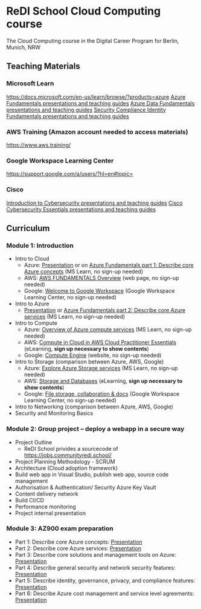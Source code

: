 # ReDI School Cloud Computing course
The Cloud Computing course in the Digital Career Program for Berlin, Munich, NRW

## Teaching Materials
### Microsoft Learn
https://docs.microsoft.com/en-us/learn/browse/?products=azure
[Azure Fundamentals presentations and teaching guides](https://github.com/ReDI-School/cloud-computing/tree/main/course_materials/Microsoft_Azure_Fundamentals_AZ900)
[Azure Data Fundamentals presentations and teaching guides](https://github.com/ReDI-School/cloud-computing/tree/main/course_materials/Microsoft_Azure_Data%20Fundamentals_DP900)
[Security Compliance Identity Fundamentals presentations and teaching guides](https://github.com/ReDI-School/cloud-computing/tree/main/course_materials/Microsoft_Security_Compliance_Identity_Fundamentals_SC900)
### AWS Training (Amazon account needed to access materials)
https://www.aws.training/
### Google Workspace Learning Center
https://support.google.com/a/users/?hl=en#topic=
### Cisco
[Introduction to Cybersecurity presentations and teaching guides](https://github.com/ReDI-School/cloud-computing/tree/main/course_materials/Cisco_Introduction%20to%20Cybersecurity)
[Cisco Cybersecurity Essentials presentations and teaching guides](https://github.com/ReDI-School/cloud-computing/tree/main/course_materials/Cisco_Cybersecurity_Essentials)

## Curriculum
### Module 1: Introduction
- Intro to Cloud
  - Azure: [Presentation](https://github.com/ReDI-School/cloud-computing/blob/11657158cbf82240b635cf0ef824a48413288442/course_materials/Microsoft_Azure_Fundamentals_AZ900/AZ-900T00A-ENU-PowerPoint_FSI/AZ-900T00%20Microsoft%20Azure%20Fundamentals-00_FINAL.pptx) or on [Azure Fundamentals part 1: Describe core Azure concepts](https://docs.microsoft.com/en-us/learn/paths/az-900-describe-cloud-concepts/) (MS Learn, no sign-up needed)
  - AWS: [AWS FUNDAMENTALS Overview](https://aws.amazon.com/getting-started/fundamentals-overview/?e=gs2020&p=gsrc) (web page, no sign-up needed)
  - Google: [Welcome to Google Workspace](https://support.google.com/a/users/answer/9389764?hl=en&ref_topic=9917952) (Google Workspace Learning Center, no sign-up needed)
- Intro to Azure
  - [Presentation](https://github.com/ReDI-School/cloud-computing/blob/a5b1e899dd096d3d595b6d62b0e613d7396f8f4c/course_materials/Microsoft_Azure_Fundamentals_AZ900/AZ-900T00A-ENU-PowerPoint_FSI/AZ-900T00%20Microsoft%20Azure%20Fundamentals-01%20(cloud%20concepts)_FINAL.pptx) or [Azure Fundamentals part 2: Describe core Azure services](https://docs.microsoft.com/en-us/learn/paths/az-900-describe-core-azure-services/) (MS Learn, no sign-up needed)
- Intro to Compute
  - Azure: [Overview of Azure compute services](https://docs.microsoft.com/en-us/learn/modules/azure-compute-fundamentals/overview) (MS Learn, no sign-up needed)
  - AWS: [Compute in Cloud in AWS Cloud Practitioner Essentials](https://www.aws.training/Details/eLearning?id=60697) (eLearning, **sign up necessary to show contents**)
  - Google: [Compute Engine](https://cloud.google.com/compute) (website, no sign-up needed)
- Intro to Storage (comparison between Azure, AWS, Google)
  - Azure: [Explore Azure Storage services](https://docs.microsoft.com/en-us/learn/modules/azure-storage-fundamentals/) (MS Learn, no sign-up needed)
  - AWS: [Storage and Databases](https://www.aws.training/Details/eLearning?id=60697&la=cp&tile=gst) (eLearning, **sign up necessary to show contents**)
  - Google: [File storage, collaboration & docs](https://support.google.com/a/users/answer/10005650?visit_id=637626467996669028-4241468714&hl=en&rd=1) (Google Workspace Learning Center, no sign-up needed)
- Intro to Networking (comparison between Azure, AWS, Google)
- Security and Monitoring Basics

### Module 2: Group project – deploy a webapp in a secure way
- Project Outline
  - ReDI School privides a sourcecode of https://jobs.communityredi.school/
- Project Planning Methodology - SCRUM
- Architecture (Cloud adoption framework)
- Build web app in Visual Studio, publish web app, source code management
- Authorisation & Authentication/ Security Azure Key Vault
- Content delivery network
- Build CI/CD
- Performance monitoring
- Project internal presentation

### Module 3: AZ900 exam preparation
- Part 1: Describe core Azure concepts: [Presentation](https://github.com/ReDI-School/cloud-computing/blob/a5b1e899dd096d3d595b6d62b0e613d7396f8f4c/course_materials/Microsoft_Azure_Fundamentals_AZ900/AZ-900T00A-ENU-PowerPoint_FSI/AZ-900T00%20Microsoft%20Azure%20Fundamentals-01%20(cloud%20concepts)_FINAL.pptx)
- Part 2: Describe core Azure services: [Presentation](https://github.com/ReDI-School/cloud-computing/blob/a5b1e899dd096d3d595b6d62b0e613d7396f8f4c/course_materials/Microsoft_Azure_Fundamentals_AZ900/AZ-900T00A-ENU-PowerPoint_FSI/AZ-900T00%20Microsoft%20Azure%20Fundamentals-02%20(workloads)_FINAL.pptx)
- Part 3: Describe core solutions and management tools on Azure: [Presentation](https://github.com/ReDI-School/cloud-computing/blob/a5b1e899dd096d3d595b6d62b0e613d7396f8f4c/course_materials/Microsoft_Azure_Fundamentals_AZ900/AZ-900T00A-ENU-PowerPoint_FSI/AZ-900T00%20Microsoft%20Azure%20Fundamentals-03%20%20(solutions)_FINAL.pptx)
- Part 4: Describe general security and network security features: [Presentation](https://github.com/ReDI-School/cloud-computing/blob/a5b1e899dd096d3d595b6d62b0e613d7396f8f4c/course_materials/Microsoft_Azure_Fundamentals_AZ900/AZ-900T00A-ENU-PowerPoint_FSI/AZ-900T00%20Microsoft%20Azure%20Fundamentals-04%20(security)_FINAL.pptx)
- Part 5: Describe identity, governance, privacy, and compliance features: [Presentation](https://github.com/ReDI-School/cloud-computing/blob/a5b1e899dd096d3d595b6d62b0e613d7396f8f4c/course_materials/Microsoft_Azure_Fundamentals_AZ900/AZ-900T00A-ENU-PowerPoint_FSI/AZ-900T00%20Microsoft%20Azure%20Fundamentals-05%20(identity,%20gov,priv,compliance)_FINAL.pptx)
- Part 6: Describe Azure cost management and service level agreements: [Presentation](https://github.com/ReDI-School/cloud-computing/blob/a5b1e899dd096d3d595b6d62b0e613d7396f8f4c/course_materials/Microsoft_Azure_Fundamentals_AZ900/AZ-900T00A-ENU-PowerPoint_FSI/AZ-900T00%20Microsoft%20Azure%20Fundamentals-06%20(pricing%20and%20spt)_FINAL.pptx)
